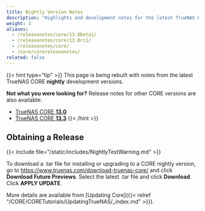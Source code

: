 ```yaml
---
title: Nightly Version Notes
description: "Highlights and development notes for the latest TrueNAS CORE nightly builds."
weight: 3
aliases:
  - /releasenotes/core/13.0beta1/
  - /releasenotes/core/13.0rc1/
  - /releasenotes/core/
  - /core/corereleasenotes/
related: false
---
```


{{< hint type="tip" >}}
This page is being rebuilt with notes from the latest TrueNAS CORE **nightly** development versions.

**Not what you were looking for?** Release notes for other CORE versions are also available:

* [TrueNAS CORE **13.0**](https://www.truenas.com/docs/core/13.0/gettingstarted/corereleasenotes/)
* [TrueNAS CORE **13.3**](https://www.truenas.com/docs/core/13.3/gettingstarted/corereleasenotes/)
{{< /hint >}}

## Obtaining a Release

{{< include file="/static/includes/NightlyTestWarning.md" >}}

To download a <file>.tar</file> file for installing or upgrading to a CORE nightly version, go to https://www.truenas.com/download-truenas-core/ and click **Download Future Previews**.
Select the latest <file>.tar</file> file and click **Download**.
Click **APPLY UPDATE**.

More details are available from [Updating Core]({{< relref "/CORE/CORETutorials/UpdatingTrueNAS/_index.md" >}}).
